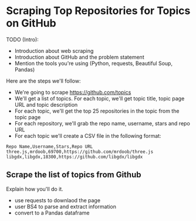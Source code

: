 # Scraping Top Repositories for Topics on GitHub

TODO  (Intro): 
- Introduction about web scraping
- Introduction about GitHub and the problem statement
- Mention the tools you're using (Python, requests, Beautiful Soup, Pandas)


Here are the steps we'll follow:

- We're going to scrape https://github.com/topics
- We'll get a list of topics. For each topic, we'll get topic title, topic page URL and topic description
- For each topic, we'll get the top 25 repositories in the topic from the topic page
- For each repository, we'll grab the repo name, username, stars and repo URL
- For each topic we'll create a CSV file in the following format:

```
Repo Name,Username,Stars,Repo URL
three.js,mrdoob,69700,https://github.com/mrdoob/three.js
libgdx,libgdx,18300,https://github.com/libgdx/libgdx
```

## Scrape the list of topics from Github

Explain how you'll do it.

- use requests to downlaod the page
- user BS4 to parse and extract information
- convert to a Pandas dataframe
